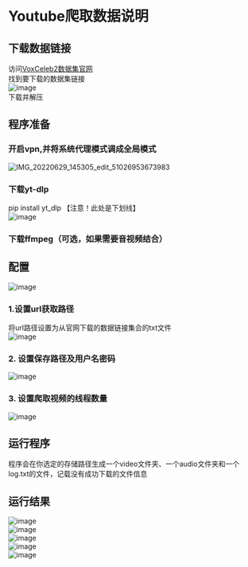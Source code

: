 # Youtube爬取数据说明
## 下载数据链接  
访问[VoxCeleb2数据集官网](https://www.robots.ox.ac.uk/~vgg/data/voxceleb/vox2.html "VoxCeleb2数据集官网")  
找到要下载的数据集链接  
![image](https://user-images.githubusercontent.com/61792863/176355768-db611be7-ecdf-4960-a45f-a2130dbb7395.png)  
下载并解压  

## 程序准备
### 开启vpn,并将系统代理模式调成全局模式  
![IMG_20220629_145305_edit_51026953673983](https://user-images.githubusercontent.com/61792863/176373720-884d2e51-a569-459e-ac81-68c97a1871af.jpg)  
### 下载yt-dlp
pip install yt_dlp  【注意！此处是下划线】   
![image](https://user-images.githubusercontent.com/61792863/176421634-79282626-40b1-41b9-b90f-0197686c1431.png)  
### 下载ffmpeg（可选，如果需要音视频结合）  


## 配置  
![image](https://user-images.githubusercontent.com/61792863/176422261-440288ac-0475-49e7-8fea-5853f4231889.png)  
### 1.设置url获取路径  
将url路径设置为从官网下载的数据链接集合的txt文件  
![image](https://user-images.githubusercontent.com/61792863/176373174-6104751d-1201-454f-bba6-6734d955d6b2.png)  
### 2. 设置保存路径及用户名密码
![image](https://user-images.githubusercontent.com/61792863/176422303-f9963300-242b-4adc-9421-582b769a87d4.png)  
### 3. 设置爬取视频的线程数量  
![image](https://user-images.githubusercontent.com/61792863/176422109-53f91cf1-cecc-43e8-8165-5daf41f998a4.png)


## 运行程序
程序会在你选定的存储路径生成一个video文件夹、一个audio文件夹和一个log.txt的文件，记载没有成功下载的文件信息  

## 运行结果
![image](https://user-images.githubusercontent.com/61792863/176422493-06dfc30f-7f83-4a95-b3e8-be66250f94ac.png)  
![image](https://user-images.githubusercontent.com/61792863/176422635-4dac0f40-62ee-4572-aecd-ce3bc18ad3e7.png)  
![image](https://user-images.githubusercontent.com/61792863/176422794-f54a7490-82c8-4fb4-9311-faef9da9fd8d.png)  
![image](https://user-images.githubusercontent.com/61792863/176422882-325bbdec-aead-44a3-ba40-c5855de45f71.png)  
![image](https://user-images.githubusercontent.com/61792863/176423247-9af780a7-228c-48b6-bcd2-8474467f3340.png)  

